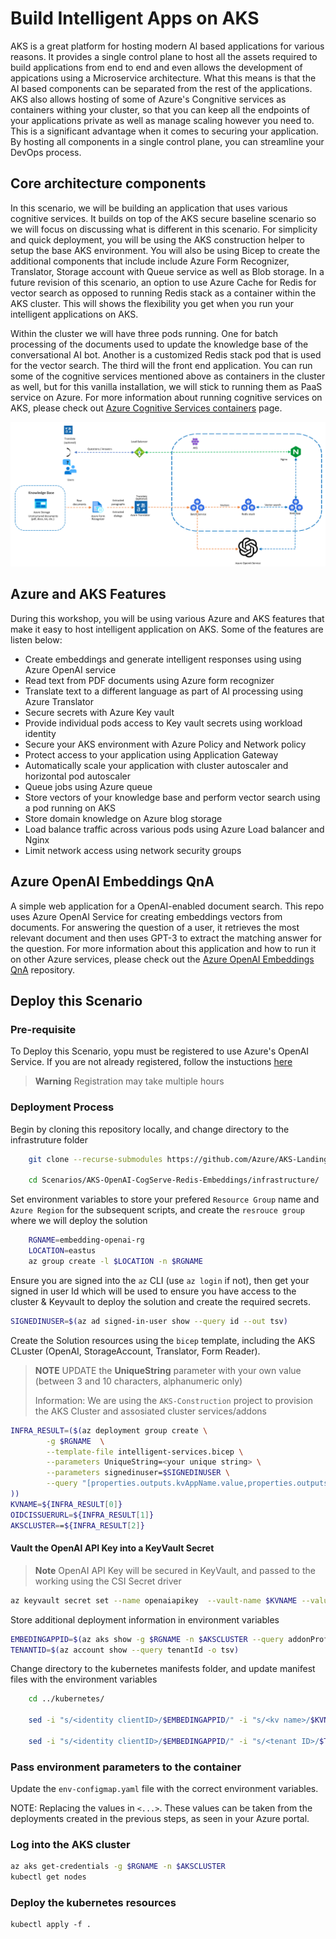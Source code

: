 # Build Intelligent Apps on AKS

AKS is a great platform for hosting modern AI based applications for various reasons. It provides a single control plane to host all the assets required to build applications from end to end and even allows the development of appications using a Microservice architecture. What this means is that the AI based components can be separated from the rest of the applications. AKS also allows hosting of some of Azure's Congnitive services as containers withing your cluster, so that you can keep all the endpoints of your applications private as well as manage scaling however you need to. This is a significant advantage when it comes to securing your application. By hosting all components in a single control plane, you can streamline your DevOps process. 

## Core architecture components
In this scenario, we will be building an application that uses various cognitive services. It builds on top of the AKS secure baseline scenario so we will focus on discussing what is different in this scenario. For simplicity and quick deployment, you will be using the AKS construction helper to setup the base AKS environment. You will also be using Bicep to create the additional components that include include Azure Form Recognizer, Translator, Storage account with Queue service as well as Blob storage. In a future revision of this scenario, an option to use Azure Cache for Redis for vector search as opposed to running Redis stack as a container within the AKS cluster. This will shows the flexibility you get when you run your intelligent applications on AKS.

Within the cluster we will have three pods running. One for batch processing of the documents used to update the knowledge base of the conversational AI bot. Another is a customized Redis stack pod that is used for the vector search. The third will the front end application. You can run some of the cognitive services mentioned above as containers in the cluster as well, but for this vanilla installation, we will stick to running them as PaaS service on Azure. For more information about running cognitive services on AKS, please check out [Azure Cognitive Services containers](https://learn.microsoft.com/en-us/azure/cognitive-services/cognitive-services-container-support) page.

![Architecture](../../media/architecture_aks_oai.png)

## Azure and AKS Features
During this workshop, you will be using various Azure and AKS features that make it easy to host intelligent application on AKS. Some of the features are listen below:
* Create embeddings and generate intelligent responses using using Azure OpenAI service
* Read text from PDF documents using Azure form recognizer
* Translate text to a different language as part of AI processing using Azure Translator
* Secure secrets with Azure Key vault
* Provide individual pods access to Key vault secrets using workload identity
* Secure your AKS environment with Azure Policy and Network policy
* Protect access to your application using Application Gateway
* Automatically scale your application with cluster autoscaler and horizontal pod autoscaler
* Queue jobs using Azure queue
* Store vectors of your knowledge base and perform vector search using a pod running on AKS
* Store domain knowledge on Azure blog storage
* Load balance traffic across various pods using Azure Load balancer and Nginx
* Limit network access using network security groups

## Azure OpenAI Embeddings QnA

A simple web application for a OpenAI-enabled document search. This repo uses Azure OpenAI Service for creating embeddings vectors from documents. For answering the question of a user, it retrieves the most relevant document and then uses GPT-3 to extract the matching answer for the question. For more information about this application and how to run it on other Azure services, please check out the [Azure OpenAI Embeddings QnA](https://github.com/azure-samples/azure-open-ai-embeddings-qna) repository.

## Deploy this Scenario

### Pre-requisite
To Deploy this Scenario, yopu must be registered to use Azure's OpenAI Service.  If you are not already registered, follow the instuctions [here](https://learn.microsoft.com/legal/cognitive-services/openai/limited-access)

> **Warning** 
> Registration may take multiple hours

### Deployment Process

Begin by cloning this repository locally, and change directory to the infrastruture folder
```bash
    git clone --recurse-submodules https://github.com/Azure/AKS-Landing-Zone-Accelerator

    cd Scenarios/AKS-OpenAI-CogServe-Redis-Embeddings/infrastructure/
```

Set environment variables to store your prefered `Resource Group` name and `Azure Region` for the subsequent scripts, and create the `resrouce group` where we will deploy the solution
```bash
    RGNAME=embedding-openai-rg
    LOCATION=eastus
    az group create -l $LOCATION -n $RGNAME
```

Ensure you are signed into the `az` CLI (use `az login` if not), then get your signed in user Id  which will be used to ensure you have access to the cluster & Keyvault to deploy the solution and create the required secrets.
```bash
SIGNEDINUSER=$(az ad signed-in-user show --query id --out tsv)
```


Create the Solution resources using the `bicep` template, including the AKS CLuster (OpenAI, StorageAccount, Translator, Form Reader).

> **NOTE**
> UPDATE the **UniqueString** parameter with your own value (between 3 and 10 characters, alphanumeric only)
> 
> Information: We are using the `AKS-Construction` project to provision the AKS Cluster and assosiated cluster services/addons

```bash
INFRA_RESULT=($(az deployment group create \
        -g $RGNAME  \
        --template-file intelligent-services.bicep \
        --parameters UniqueString=<your unique string> \
        --parameters signedinuser=$SIGNEDINUSER \
        --query "[properties.outputs.kvAppName.value,properties.outputs.aksOidcIssuerUrl.value,properties.outputs.aksClusterName.value]" -o tsv \
))
KVNAME=${INFRA_RESULT[0]}
OIDCISSUERURL=${INFRA_RESULT[1]}
AKSCLUSTER==${INFRA_RESULT[2]}
```

#### Vault the OpenAI API Key into a KeyVault Secret

> **Note** 
> OpenAI API Key will be secured in KeyVault, and passed to the working using the CSI Secret driver


```bash
az keyvault secret set --name openaiapikey  --vault-name $KVNAME --value <OpenAI API Key>
```


Store additional deployment information in environment variables
```bash
EMBEDINGAPPID=$(az aks show -g $RGNAME -n $AKSCLUSTER --query addonProfiles.azureKeyvaultSecretsProvider.identity.clientId -o tsv)
TENANTID=$(az account show --query tenantId -o tsv)
```

Change directory to the kubernetes manifests folder, and update manifest files with the environment variables

```bash
    cd ../kubernetes/

    sed -i "s/<identity clientID>/$EMBEDINGAPPID/" -i "s/<kv name>/$KVNAME/" -i "s/<tenant ID>/$TENANTID/"  secret-provider-class.yaml

    sed -i "s/<identity clientID>/$EMBEDINGAPPID/" -i "s/<tenant ID>/$TENANTID/" svc-accounts.yaml
```


### Pass environment parameters to the container


Update the `env-configmap.yaml` file with the correct environment variables.

NOTE: Replacing the values in `<...>`.  These values can be taken from the deployments created in the previous steps, as seen in your Azure portal.



### Log into the AKS cluster

```bash
az aks get-credentials -g $RGNAME -n $AKSCLUSTER
kubectl get nodes
```


### Deploy the kubernetes resources
```
kubectl apply -f .
```



